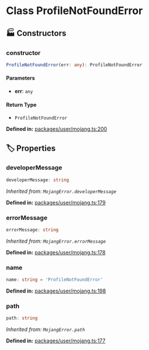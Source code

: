 # Class ProfileNotFoundError

## 🏭 Constructors

### constructor

```ts
ProfileNotFoundError(err: any): ProfileNotFoundError
```
#### Parameters

- **err**: `any`
#### Return Type

- `ProfileNotFoundError`

<p style="font-size: 14px; color: var(--vp-c-text-2)">
<strong>Defined in:</strong> <a href="https://github.com/voxelum/minecraft-launcher-core-node/blob/master/packages/user/mojang.ts#L200" target="_blank" rel="noreferrer">packages/user/mojang.ts:200</a>
</p>


## 🏷️ Properties

### developerMessage <Badge type="tip" text="public" />

```ts
developerMessage: string
```
*Inherited from: `MojangError.developerMessage`*

<p style="font-size: 14px; color: var(--vp-c-text-2)">
<strong>Defined in:</strong> <a href="https://github.com/voxelum/minecraft-launcher-core-node/blob/master/packages/user/mojang.ts#L179" target="_blank" rel="noreferrer">packages/user/mojang.ts:179</a>
</p>


### errorMessage <Badge type="tip" text="public" />

```ts
errorMessage: string
```
*Inherited from: `MojangError.errorMessage`*

<p style="font-size: 14px; color: var(--vp-c-text-2)">
<strong>Defined in:</strong> <a href="https://github.com/voxelum/minecraft-launcher-core-node/blob/master/packages/user/mojang.ts#L178" target="_blank" rel="noreferrer">packages/user/mojang.ts:178</a>
</p>


### name

```ts
name: string = 'ProfileNotFoundError'
```
<p style="font-size: 14px; color: var(--vp-c-text-2)">
<strong>Defined in:</strong> <a href="https://github.com/voxelum/minecraft-launcher-core-node/blob/master/packages/user/mojang.ts#L198" target="_blank" rel="noreferrer">packages/user/mojang.ts:198</a>
</p>


### path <Badge type="tip" text="public" />

```ts
path: string
```
*Inherited from: `MojangError.path`*

<p style="font-size: 14px; color: var(--vp-c-text-2)">
<strong>Defined in:</strong> <a href="https://github.com/voxelum/minecraft-launcher-core-node/blob/master/packages/user/mojang.ts#L177" target="_blank" rel="noreferrer">packages/user/mojang.ts:177</a>
</p>



